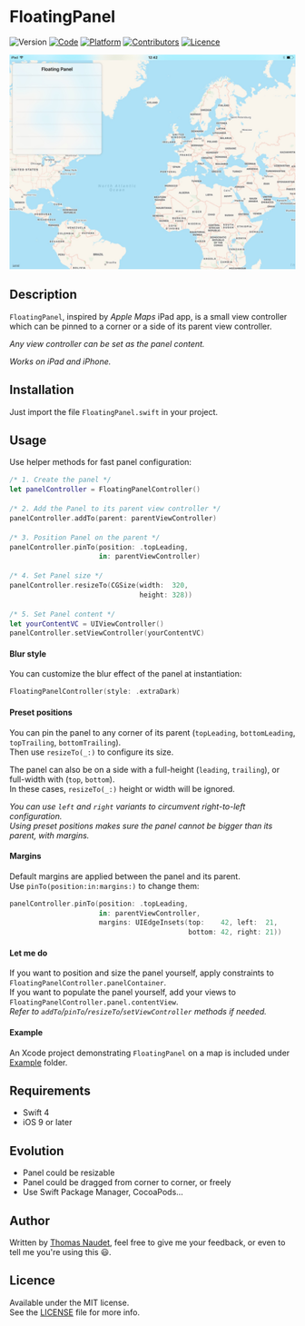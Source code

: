 # FloatingPanel

![Version](https://img.shields.io/badge/version-1.0-green.svg)
[![Code](https://img.shields.io/badge/code-Swift%204-orange.svg)](https://swift.org)
[![Platform](https://img.shields.io/badge/platform-iOS-red.svg)](https://www.apple.com/ios/)
[![Contributors](https://img.shields.io/badge/contributors-Thomas%20NAUDET-blue.svg)](https://twitter.com/tomn94)
[![Licence](https://img.shields.io/badge/licence-MIT-lightgrey.svg)](https://opensource.org/licenses/MIT)


![Event online order](Example/Preview.jpg)


## Description

`FloatingPanel`, inspired by *Apple Maps* iPad app, is a small view controller which can be pinned to a corner or a side of its parent view controller.

*Any view controller can be set as the panel content.*

*Works on iPad and iPhone.*


## Installation

Just import the file `FloatingPanel.swift` in your project.


## Usage

Use helper methods for fast panel configuration:

```swift
/* 1. Create the panel */
let panelController = FloatingPanelController()

/* 2. Add the Panel to its parent view controller */
panelController.addTo(parent: parentViewController)
    
/* 3. Position Panel on the parent */
panelController.pinTo(position: .topLeading,
                      in: parentViewController)
    
/* 4. Set Panel size */
panelController.resizeTo(CGSize(width:  320,
                                height: 328))
    
/* 5. Set Panel content */
let yourContentVC = UIViewController()
panelController.setViewController(yourContentVC)
```

#### Blur style

You can customize the blur effect of the panel at instantiation:
```swift
FloatingPanelController(style: .extraDark)
```

#### Preset positions

You can pin the panel to any corner of its parent (`topLeading`, `bottomLeading`, `topTrailing`, `bottomTrailing`).\
Then use `resizeTo(_:)` to configure its size.

The panel can also be on a side with a full-height (`leading`, `trailing`), or full-width with (`top`, `bottom`).\
In these cases, `resizeTo(_:)` height or width will be ignored.

*You can use `left` and `right` variants to circumvent right-to-left configuration.\
Using preset positions makes sure the panel cannot be bigger than its parent, with margins.*

#### Margins

Default margins are applied between the panel and its parent.\
Use `pinTo(position:in:margins:)` to change them:
```swift
panelController.pinTo(position: .topLeading,
                      in: parentViewController,
                      margins: UIEdgeInsets(top:    42, left:  21,
                                            bottom: 42, right: 21))
```

#### Let me do

If you want to position and size the panel yourself, apply constraints to `FloatingPanelController.panelContainer`.\
If you want to populate the panel yourself, add your views to `FloatingPanelController.panel.contentView`.\
*Refer to `addTo`/`pinTo`/`resizeTo`/`setViewController` methods if needed.*

#### Example

An Xcode project demonstrating `FloatingPanel` on a map is included under [Example](Example) folder.


## Requirements

- Swift 4
- iOS 9 or later


## Evolution

- Panel could be resizable
- Panel could be dragged from corner to corner, or freely
- Use Swift Package Manager, CocoaPods…


## Author

Written by [Thomas Naudet](https://twitter.com/tomn94), feel free to give me your feedback, or even to tell me you're using this 😃.


## Licence

Available under the MIT license.\
See the [LICENSE](LICENSE) file for more info.